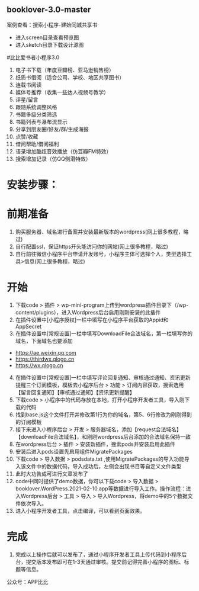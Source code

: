 ## booklover-3.0-master

案例查看：搜索小程序-建始同城共享书  

- 进入screen目录查看预览图  
- 进入sketch目录下载设计源图  

#比比爱书者小程序3.0

1. 电子书下载（年度豆瓣榜、亚马逊销售榜）   
2. 纸质书借阅（适合公司、学校、地区共享图书）  
3. 连载书阅读  
4. 媒体号推荐（收集一些达人视频号教学）  
5. 评星/留言   
6. 跟随系统调整风格   
7. 书籍多级分类筛选   
8. 书籍列表与瀑布流显示   
9. 分享到朋友圈/好友/群/生成海报   
10. 点赞/收藏   
11. 借阅帮助/借阅福利   
12. 语录增加酷炫音效播放（仿豆瓣FM特效）   
13. 搜索增加记录（仿QQ侧滑特效）   

# 安装步骤：

# 前期准备
1. 购买服务器、域名进行备案并安装最新版本的wordpress(网上很多教程，略过)  
2. 自行配置ssl，保证https开头能访问你的网站(网上很多教程，略过)  
3. 自行前往微信小程序平台申请开发账号，小程序主体可选择个人，类型选择工具>信息(网上很多教程，略过)  

# 开始
1. 下载code > 插件 > wp-mini-program上传到wordpress插件目录下（/wp-content/plugins），进入Wordpress后台启用刚刚安装的此插件  
2. 在插件设置中[小程序授权]一栏中填写在小程序平台获取的Appid和AppSecret  
3. 在插件设置中[常规设置]一栏中填写DownloadFile合法域名，第一栏填写你的域名，下面域名也要添加  
- https://ae.weixin.qq.com  
- https://thirdwx.qlogo.cn  
- https://wx.qlogo.cn  
4. 在插件设置中[常规设置]一栏中填写评论回复通知、审核通过通知、资讯更新提醒三个订阅模板，模板去小程序后台 > 功能 > 订阅内容获取，搜索选用【留言回复通知】【审核通过通知】【资讯更新提醒】 
5. 下载code > 小程序中的代码存放在本地，打开小程序开发者工具，导入刚下载的代码
6. 找到base.js这个文件打开并修改第1行为你的域名，第5、6行修改为刚刚得到的订阅模板
7. 接下来进入小程序后台 > 开发 > 服务器域名，添加【request合法域名】【downloadFile合法域名】，和刚刚wordpress后台添加的合法域名保持一致
8. 在wordpress后台 > 插件 > 安装新插件，搜索pods并安装启用此插件
9. 安装后进入pods设置先启用组件MigratePackages
10. 下载code > 导入数据 > podsdata.txt ,使用MigratePackages的导入功能导入该文件中的数据代码，导入成功后，左侧会出现书目等自定义文件类型
11. 此时大功告成可进行文章发布了
12. code中同时提供了demo数据，你可以下载code > 导入数据 > booklover.WordPress.2021-02-10.app等数据进行导入工作。操作流程：进入Wordpress后台 > 工具 > 导入 > 导入Wordpress，将demo中的5个数据文件依次导入。
13. 进入小程序开发者工具，点击编译，可以看到页面效果。

# 完成
1. 完成以上操作后就可以发布了，通过小程序开发者工具上传代码到小程序后台，提交版本发布即可在1-3天通过审核。提交前记得完善小程序的图标、标题等信息。  

公众号：APP比比



